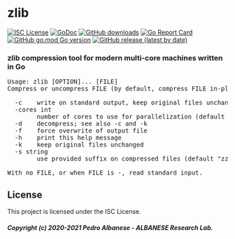 # zlib
[![ISC License](http://img.shields.io/badge/license-ISC-blue.svg)](https://github.com/pedroalbanese/zlib/blob/master/LICENSE.md) 
[![GoDoc](https://godoc.org/github.com/pedroalbanese/zlib?status.png)](http://godoc.org/github.com/pedroalbanese/zlib)
[![GitHub downloads](https://img.shields.io/github/downloads/pedroalbanese/zlib/total.svg?logo=github&logoColor=white)](https://github.com/pedroalbanese/zlib/releases)
[![Go Report Card](https://goreportcard.com/badge/github.com/pedroalbanese/zlib)](https://goreportcard.com/report/github.com/pedroalbanese/zlib)
[![GitHub go.mod Go version](https://img.shields.io/github/go-mod/go-version/pedroalbanese/zlib)](https://golang.org)
[![GitHub release (latest by date)](https://img.shields.io/github/v/release/pedroalbanese/zlib)](https://github.com/pedroalbanese/zlib/releases)
### zlib compression tool for modern multi-core machines written in Go 
<pre>Usage: zlib [OPTION]... [FILE]
Compress or uncompress FILE (by default, compress FILE in-place).

  -c    write on standard output, keep original files unchanged
  -cores int
        number of cores to use for parallelization (default 1)
  -d    decompress; see also -c and -k
  -f    force overwrite of output file
  -h    print this help message
  -k    keep original files unchanged
  -s string
        use provided suffix on compressed files (default "zz")

With no FILE, or when FILE is -, read standard input.</pre>

## License

This project is licensed under the ISC License.

##### Copyright (c) 2020-2021 Pedro Albanese - ALBANESE Research Lab.
